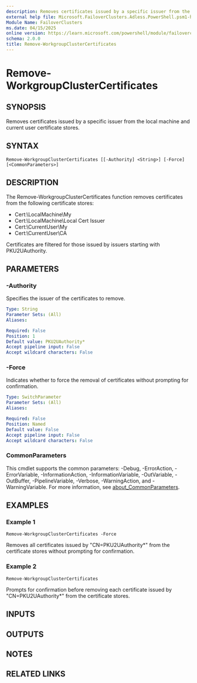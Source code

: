 ```yaml
---
description: Removes certificates issued by a specific issuer from the local machine and current user certificate stores.
external help file: Microsoft.FailoverClusters.Adless.PowerShell.psm1-help.xml
Module Name: FailoverClusters
ms.date: 04/15/2025
online version: https://learn.microsoft.com/powershell/module/failoverclusters/remove-workgroupclustercertificates?view=windowsserver2025-ps&wt.mc_id=ps-gethelp
schema: 2.0.0
title: Remove-WorkgroupClusterCertificates
---
```


# Remove-WorkgroupClusterCertificates

## SYNOPSIS
Removes certificates issued by a specific issuer from the local machine and current user certificate stores.

## SYNTAX

```
Remove-WorkgroupClusterCertificates [[-Authority] <String>] [-Force] [<CommonParameters>]
```

## DESCRIPTION
The Remove-WorkgroupClusterCertificates function removes certificates from the following certificate stores:
- Cert:\LocalMachine\My
- Cert:\LocalMachine\Local Cert Issuer
- Cert:\CurrentUser\My
- Cert:\CurrentUser\CA

Certificates are filtered for those issued by issuers starting with PKU2UAuthority.

## PARAMETERS

### -Authority
Specifies the issuer of the certificates to remove.

```yaml
Type: String
Parameter Sets: (All)
Aliases:

Required: False
Position: 1
Default value: PKU2UAuthority*
Accept pipeline input: False
Accept wildcard characters: False
```

### -Force
Indicates whether to force the removal of certificates without prompting for confirmation.

```yaml
Type: SwitchParameter
Parameter Sets: (All)
Aliases:

Required: False
Position: Named
Default value: False
Accept pipeline input: False
Accept wildcard characters: False
```

### CommonParameters
This cmdlet supports the common parameters: -Debug, -ErrorAction, -ErrorVariable, -InformationAction, -InformationVariable, -OutVariable, -OutBuffer, -PipelineVariable, -Verbose, -WarningAction, and -WarningVariable. For more information, see [about_CommonParameters](http://go.microsoft.com/fwlink/?LinkID=113216).

## EXAMPLES

### Example 1
```
Remove-WorkgroupClusterCertificates -Force
```

Removes all certificates issued by "CN=PKU2UAuthority*" from the certificate stores without prompting for confirmation.

### Example 2
```
Remove-WorkgroupClusterCertificates
```

Prompts for confirmation before removing each certificate issued by "CN=PKU2UAuthority*" from the certificate stores.

## INPUTS

## OUTPUTS

## NOTES

## RELATED LINKS